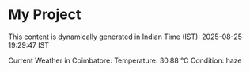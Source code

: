 # My Project

This content is dynamically generated in Indian Time (IST): 2025-08-25 19:29:47 IST


Current Weather in Coimbatore:
Temperature: 30.88 °C
Condition: haze
